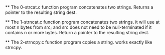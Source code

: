 
** The 0-strcat.c function program concatenates two strings. Returns a pointer to the resulting string dest.

** The 1-strncat.c function program concatenates two strings. it will use at most n bytes from src; and src does not need to be null-terminated if it contains n or more bytes. Return a pointer to the resulting string dest.

** The 2-strncpy.c function program copies a string. works exactly like strncpy.
